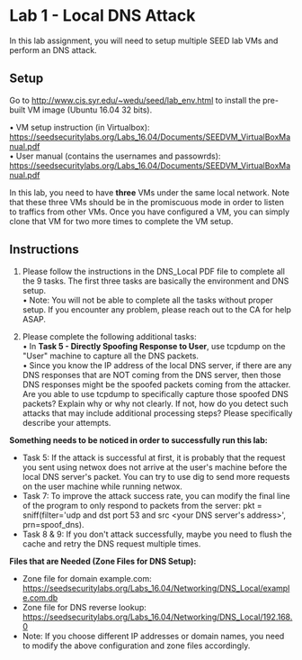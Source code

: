 # Lab 1 - Local DNS Attack

In this lab assignment, you will need to setup multiple SEED lab VMs and perform an DNS attack. 

## Setup 

Go to  http://www.cis.syr.edu/~wedu/seed/lab_env.html to install the pre-built VM image (Ubuntu 16.04 32 bits).  

•	VM setup instruction (in Virtualbox): https://seedsecuritylabs.org/Labs_16.04/Documents/SEEDVM_VirtualBoxManual.pdf  
•	User manual (contains the usernames and passowrds): https://seedsecuritylabs.org/Labs_16.04/Documents/SEEDVM_VirtualBoxManual.pdf  

In this lab, you need to have **three** VMs under the same local network. Note that these three VMs should be in the promiscuous mode in order to listen to traffics from other VMs. 
Once you have configured a VM, you can simply clone that VM for two more times to complete the VM setup.   

## Instructions

1. Please follow the instructions in the DNS_Local PDF file to complete all the 9 tasks. The first three tasks are basically the environment and DNS setup.   
•	Note: You will not be able to complete all the tasks without proper setup. If you encounter any problem, please reach out to the CA for help ASAP. 

2. Please complete the following additional tasks:  
•	In **Task 5 - Directly Spoofing Response to User**, use tcpdump on the "User" machine to capture all the DNS packets.  
•	Since you know the IP address of the local DNS server, if there are any DNS responses that are NOT coming from the DNS server, then those DNS responses might be the spoofed packets coming from the attacker. Are you able to use tcpdump to specifically capture those spoofed DNS packets?  Explain why or why not clearly. If not, how do you detect such attacks that may include additional processing steps? Please specifically describe your attempts.  

**Something needs to be noticed in order to successfully run this lab:**
- Task 5: If the attack is successful at first, it is probably that the request you sent using netwox does not arrive at the user's machine before the local DNS server's packet. You can try to use dig to send more requests on the user machine while running netwox.
- Task 7: To improve the attack success rate, you can modify the final line of the program to only respond to packets from the server: pkt = sniff(filter='udp and dst port 53 and src <your DNS server's address>', prn=spoof_dns).
- Task 8 & 9: If you don't attack successfully, maybe you need to flush the cache and retry the DNS request multiple times.

**Files that are Needed (Zone Files for DNS Setup):**
- Zone file for domain example.com: https://seedsecuritylabs.org/Labs_16.04/Networking/DNS_Local/example.com.db
- Zone file for DNS reverse lookup: https://seedsecuritylabs.org/Labs_16.04/Networking/DNS_Local/192.168.0
- Note: If you choose different IP addresses or domain names, you need to modify the above configuration and zone files accordingly.

